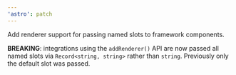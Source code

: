 ```yaml
---
'astro': patch
---
```


Add renderer support for passing named slots to framework components.

**BREAKING**: integrations using the `addRenderer()` API are now passed all named slots via `Record<string, string>` rather than `string`. Previously only the default slot was passed.
